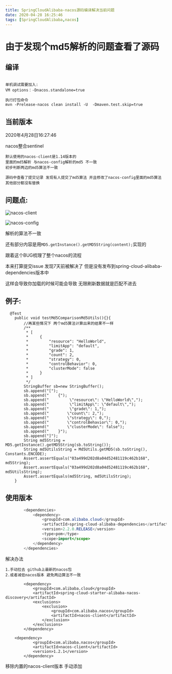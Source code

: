 ```yaml
---
title: SpringCloudAlibaba-nacos源码编译解决当前问题
date: 2020-04-28 16:25:46
tags: [SpringCloudAlibaba,nacos]
---
```


# 由于发现个md5解析的问题查看了源码



## 编译

```

单机调试需要加入:
VM options：-Dnacos.standalone=true

执行打包命令
mvn -Prelease-nacos clean install -U  -Dmaven.test.skip=true
```



## 当前版本

2020年4月28日16:27:46

nacos整合sentinel 

```
默认使用的nacos-client是1.14版本的
里面的md5解析 与nacos-config解析的md5 不一致 
初步判断两边的md5算法不一致 

源码中查看了提交记录 发现有人提交了md5算法 并且修改了nacos-config里面的md5算法 其他部分都没有替换

```

## 问题点:

![nacos-client](/img/2020-04-26/nacos-md51.png)

![nacos-config](/img/2020-04-26/nacos-md52.png)

解析的算法不一致

还有部分内容是用`MD5.getInstance().getMD5String(content);`实现的

跟着这个BUG梳理了整个nacos的流程

本来打算提交issue 发现7天前被解决了 但是没有发布到spring-cloud-alibaba-dependencies版本中 

这样会导致你加载的时候可能会导致 无限刷新数据就是匹配不进去

<!--more-->

## 例子:

```
  @Test
    public void testMd5ComparisonMd5Utils(){}{
        //再某些情况下 两个md5算法计算出来的结果不一样
        /**
         * [
         *     {
         *         "resource": "HelloWorld",
         *         "limitApp": "default",
         *         "grade": 1,
         *         "count": 2,
         *         "strategy": 0,
         *         "controlBehavior": 0,
         *         "clusterMode": false
         *     }
         * ]
         */
        StringBuffer sb=new StringBuffer();
        sb.append("[");
        sb.append("    {");
        sb.append("         \"resource\": \"HelloWorld\",");
        sb.append("         \"limitApp\": \"default\",");
        sb.append("         \"grade\": 1,");
        sb.append("        \"count\": 2,");
        sb.append("        \"strategy\": 0,");
        sb.append("        \"controlBehavior\": 0,");
        sb.append("        \"clusterMode\": false");
        sb.append("    }");
        sb.append("]");
        String md5String = MD5.getInstance().getMD5String(sb.toString());
        String md5UtilsString = Md5Utils.getMD5(sb.toString(), Constants.ENCODE);
        Assert.assertEquals("03a499d202d8a04d52481119c462b168", md5String);
        Assert.assertEquals("03a499d202d8a04d52481119c462b168", md5UtilsString);
        Assert.assertEquals(md5String, md5UtilsString);
    }

```



## 使用版本

```java
        <dependencies>
            <dependency>
                <groupId>com.alibaba.cloud</groupId>
                <artifactId>spring-cloud-alibaba-dependencies</artifactId>
                <version>2.2.0.RELEASE</version>
                <type>pom</type>
                <scope>import</scope>
            </dependency>
        </dependencies>
```

解决办法

```
1.手动拉去 github上最新的nacos包 
2.或者减低nacos版本 避免两边算法不一致
```

```
        <dependency>
            <groupId>com.alibaba.cloud</groupId>
            <artifactId>spring-cloud-starter-alibaba-nacos-discovery</artifactId>
            <exclusions>
                <exclusion>
                    <groupId>com.alibaba.nacos</groupId>
                    <artifactId>nacos-client</artifactId>
                </exclusion>
            </exclusions>
        </dependency>
        
    <dependency>
            <groupId>com.alibaba.nacos</groupId>
            <artifactId>nacos-client</artifactId>
            <version>1.2.1</version>
        </dependency>
```

移除内置的nacos-client版本 手动添加